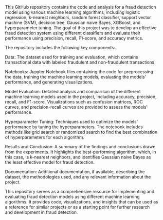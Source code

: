 This GitHub repository contains the code and analysis for a fraud detection model using various machine learning algorithms, including logistic regression, k-nearest neighbors, random forest classifier, support vector machine (SVM), decision tree, Gaussian naive Bayes, XGBoost, and hyperparameter tuning. The goal of this project was to develop an effective fraud detection system using different classifiers and evaluate their performance using precision, recall, F1-score, and accuracy metrics.

The repository includes the following key components:

Data: The dataset used for training and evaluation, which contains transactional data with labeled fraudulent and non-fraudulent transactions.

Notebooks: Jupyter Notebook files containing the code for preprocessing the data, training the machine learning models, evaluating the models' performance, and generating visualizations.

Model Evaluation: Detailed analysis and comparison of the different machine learning models used in the project, including accuracy, precision, recall, and F1-score. Visualizations such as confusion matrices, ROC curves, and precision-recall curves are provided to assess the models' performance.

Hyperparameter Tuning: Techniques used to optimize the models' performance by tuning the hyperparameters. The notebook includes methods like grid search or randomized search to find the best combination of hyperparameters for each algorithm.

Results and Conclusion: A summary of the findings and conclusions drawn from the experiments. It highlights the best-performing algorithm, which, in this case, is k-nearest neighbors, and identifies Gaussian naive Bayes as the least effective model for fraud detection.

Documentation: Additional documentation, if available, describing the dataset, the methodologies used, and any relevant information about the project.

This repository serves as a comprehensive resource for implementing and evaluating fraud detection models using different machine learning algorithms. It provides code, visualizations, and insights that can be used as a reference for similar projects or as a starting point for further research and development in fraud detection.
